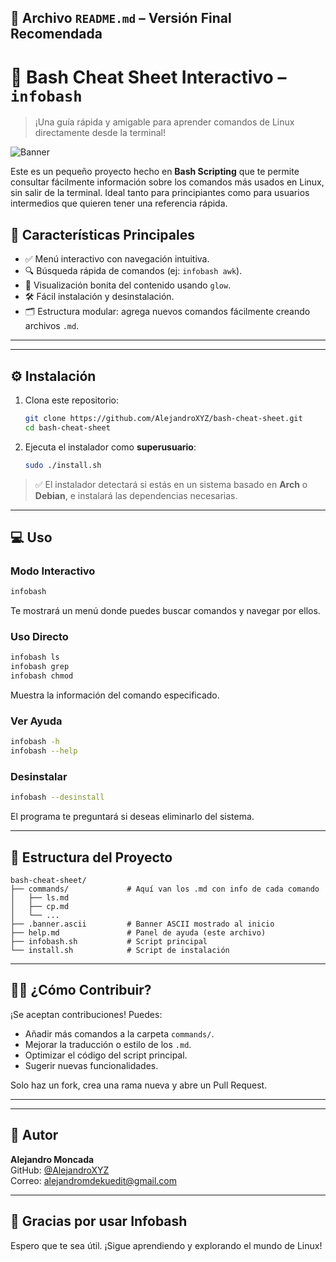 ## 📄 Archivo `README.md` – Versión Final Recomendada

# 🐚 Bash Cheat Sheet Interactivo – `infobash`

> ¡Una guía rápida y amigable para aprender comandos de Linux directamente desde la terminal!

![Banner](.banner.ascii)

Este es un pequeño proyecto hecho en **Bash Scripting** que te permite consultar fácilmente información sobre los comandos más usados en Linux, sin salir de la terminal. Ideal tanto para principiantes como para usuarios intermedios que quieren tener una referencia rápida.


## 🧩 Características Principales

- ✅ Menú interactivo con navegación intuitiva.
- 🔍 Búsqueda rápida de comandos (ej: `infobash awk`).
- 📄 Visualización bonita del contenido usando `glow`.
- 🛠️ Fácil instalación y desinstalación.
- 🗂️ Estructura modular: agrega nuevos comandos fácilmente creando archivos `.md`.

---
---
## ⚙️ Instalación

1. Clona este repositorio:
   ```bash
   git clone https://github.com/AlejandroXYZ/bash-cheat-sheet.git
   cd bash-cheat-sheet
   ```

2. Ejecuta el instalador como **superusuario**:
   ```bash
   sudo ./install.sh
   ```

> ✅ El instalador detectará si estás en un sistema basado en **Arch** o **Debian**, e instalará las dependencias necesarias.
---

## 💻 Uso

### Modo Interactivo
```bash
infobash
```
Te mostrará un menú donde puedes buscar comandos y navegar por ellos.


### Uso Directo
```bash
infobash ls
infobash grep
infobash chmod
```

Muestra la información del comando especificado.

### Ver Ayuda
```bash
infobash -h
infobash --help
```

### Desinstalar
```bash
infobash --desinstall
```

El programa te preguntará si deseas eliminarlo del sistema.

---

## 📁 Estructura del Proyecto

```
bash-cheat-sheet/
├── commands/             # Aquí van los .md con info de cada comando
│   ├── ls.md
│   ├── cp.md
│   └── ...
├── .banner.ascii         # Banner ASCII mostrado al inicio
├── help.md               # Panel de ayuda (este archivo)
├── infobash.sh           # Script principal
└── install.sh            # Script de instalación
```

---


## 🧑‍💻 ¿Cómo Contribuir?

¡Se aceptan contribuciones! Puedes:

- Añadir más comandos a la carpeta `commands/`.
- Mejorar la traducción o estilo de los `.md`.
- Optimizar el código del script principal.
- Sugerir nuevas funcionalidades.

Solo haz un fork, crea una rama nueva y abre un Pull Request.

---
---

## 👤 Autor

**Alejandro Moncada**  
GitHub: [@AlejandroXYZ](https://github.com/AlejandroXYZ)  
Correo: alejandromdekuedit@gmail.com

---

## 🙌 Gracias por usar Infobash

Espero que te sea útil. ¡Sigue aprendiendo y explorando el mundo de Linux!
```

